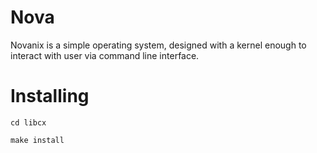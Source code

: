 # Nova

Novanix is a simple operating system, designed with a kernel enough to interact with user via command line interface.


# Installing 

```
cd libcx
```

```
make install
```